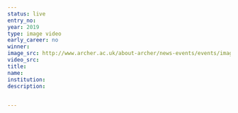 ```yaml
---
status: live
entry_no: 
year: 2019
type: image video
early_career: no 
winner:
image_src: http://www.archer.ac.uk/about-archer/news-events/events/image-comp/gallery-2019/05_Entry_800.jpg
video_src: 
title: 
name: 
institution: 
description:  

  
---
```

